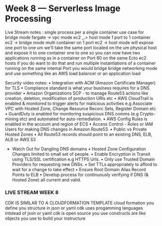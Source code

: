 # Week 8 — Serverless Image Processing


Live Stream notes :
single process per a single container
use case for bridge mode 
fargate -> vpc mode 
ec2 _.> host mode 1 port to 1 container
ec2 -> bridge mode multi container on 1 port 
ec2 ->
host mode will expose one port to one um we'll take
the same port located on
the um physical host and expose it to one container
one to one
so you can now have two applications running as in a
container on Port 80 on the same Ecto ec2 hosts if
you do want
to do that and run multiple instantiations of a
container running on the same intemal Port you would
bridge bridge networking mode and use something
like an AWS load balancer or an application load



Security video notes:
• Integration with ACM (Amazon Certificate Manager) for TLS
• Compliance standard is what your business requires for a DNS provider
• Amazon Organizations SCP - to manage Route53 actions like creation,
deletion, modification of production URIs etc
• AWS CloudTrail is enabled & monitored to trigger alerts for malicious
activities e.g Associate VPC with Hosted Zone, Change Resource Recorc
Sets, Register Domain etc
• GuardDuty is enabled for monitoring suspicious DNS comms (e.g
Crypto-mining etc) and automated for auto-remediation.
• AWS Config Rules is enabled in the account and region of ECS
• Access Control - Roles or IAM Users for making DNS changes in Amazon
Route53.
• Public vs Private Hosted Zones
• All Route53 records should point to an existing DNS, ELB, ALB or AWS S3
- Watch Out for Dangling DNS domains
• Hosted Zone Configuration Changes limited to small set of people.
• Enable Encryption in Transit using TLS/SSL certification e.g HTTPS Urls.
• Only use Trusted Domain Providers for requesting new DNSs.
• Set TTLs appropriately to afford to wait for a change to take effect
• Ensure Root Domain Alias Record Points to ELB
• Develop process for continuously verifying if DNS (& Hosted Zone)
all current and valid.


### LIVE STREAM WEEK 8
CDK IS SIMILAR TO A CLOUDFORMATION TEMPLATE
cloud formation you define you structure in json or yaml 
cdk uses progamming languages intstead of json or yaml
cdk is open source
you use constructs are like objects you use to build your instructure


